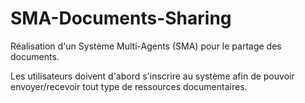 # SMA-Documents-Sharing
Réalisation d'un Système Multi-Agents (SMA) pour le partage des documents. 

Les utilisateurs doivent d'abord s'inscrire au système afin de pouvoir envoyer/recevoir tout type de ressources documentaires. 
